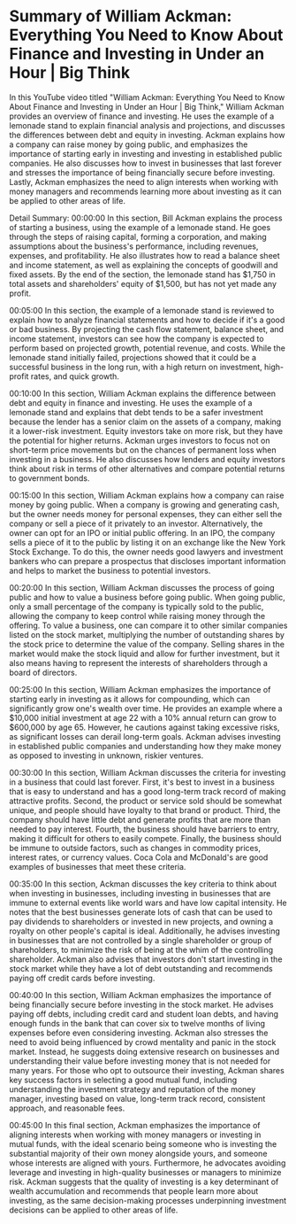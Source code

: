 # Summary of William Ackman: Everything You Need to Know About Finance and Investing in Under an Hour | Big Think

In this YouTube video titled "William Ackman: Everything You Need to Know About Finance and Investing in Under an Hour | Big Think," William Ackman provides an overview of finance and investing. He uses the example of a lemonade stand to explain financial analysis and projections, and discusses the differences between debt and equity in investing. Ackman explains how a company can raise money by going public, and emphasizes the importance of starting early in investing and investing in established public companies. He also discusses how to invest in businesses that last forever and stresses the importance of being financially secure before investing. Lastly, Ackman emphasizes the need to align interests when working with money managers and recommends learning more about investing as it can be applied to other areas of life.

Detail Summary: 
00:00:00
In this section, Bill Ackman explains the process of starting a business, using the example of a lemonade stand. He goes through the steps of raising capital, forming a corporation, and making assumptions about the business's performance, including revenues, expenses, and profitability. He also illustrates how to read a balance sheet and income statement, as well as explaining the concepts of goodwill and fixed assets. By the end of the section, the lemonade stand has $1,750 in total assets and shareholders' equity of $1,500, but has not yet made any profit.

00:05:00
In this section, the example of a lemonade stand is reviewed to explain how to analyze financial statements and how to decide if it's a good or bad business. By projecting the cash flow statement, balance sheet, and income statement, investors can see how the company is expected to perform based on projected growth, potential revenue, and costs. While the lemonade stand initially failed, projections showed that it could be a successful business in the long run, with a high return on investment, high-profit rates, and quick growth.

00:10:00
In this section, William Ackman explains the difference between debt and equity in finance and investing. He uses the example of a lemonade stand and explains that debt tends to be a safer investment because the lender has a senior claim on the assets of a company, making it a lower-risk investment. Equity investors take on more risk, but they have the potential for higher returns. Ackman urges investors to focus not on short-term price movements but on the chances of permanent loss when investing in a business. He also discusses how lenders and equity investors think about risk in terms of other alternatives and compare potential returns to government bonds.

00:15:00
In this section, William Ackman explains how a company can raise money by going public. When a company is growing and generating cash, but the owner needs money for personal expenses, they can either sell the company or sell a piece of it privately to an investor. Alternatively, the owner can opt for an IPO or initial public offering. In an IPO, the company sells a piece of it to the public by listing it on an exchange like the New York Stock Exchange. To do this, the owner needs good lawyers and investment bankers who can prepare a prospectus that discloses important information and helps to market the business to potential investors.

00:20:00
In this section, William Ackman discusses the process of going public and how to value a business before going public. When going public, only a small percentage of the company is typically sold to the public, allowing the company to keep control while raising money through the offering. To value a business, one can compare it to other similar companies listed on the stock market, multiplying the number of outstanding shares by the stock price to determine the value of the company. Selling shares in the market would make the stock liquid and allow for further investment, but it also means having to represent the interests of shareholders through a board of directors.

00:25:00
In this section, William Ackman emphasizes the importance of starting early in investing as it allows for compounding, which can significantly grow one's wealth over time. He provides an example where a $10,000 initial investment at age 22 with a 10% annual return can grow to $600,000 by age 65. However, he cautions against taking excessive risks, as significant losses can derail long-term goals. Ackman advises investing in established public companies and understanding how they make money as opposed to investing in unknown, riskier ventures.

00:30:00
In this section, William Ackman discusses the criteria for investing in a business that could last forever. First, it's best to invest in a business that is easy to understand and has a good long-term track record of making attractive profits. Second, the product or service sold should be somewhat unique, and people should have loyalty to that brand or product. Third, the company should have little debt and generate profits that are more than needed to pay interest. Fourth, the business should have barriers to entry, making it difficult for others to easily compete. Finally, the business should be immune to outside factors, such as changes in commodity prices, interest rates, or currency values. Coca Cola and McDonald's are good examples of businesses that meet these criteria.

00:35:00
In this section, Ackman discusses the key criteria to think about when investing in businesses, including investing in businesses that are immune to external events like world wars and have low capital intensity. He notes that the best businesses generate lots of cash that can be used to pay dividends to shareholders or invested in new projects, and owning a royalty on other people's capital is ideal. Additionally, he advises investing in businesses that are not controlled by a single shareholder or group of shareholders, to minimize the risk of being at the whim of the controlling shareholder. Ackman also advises that investors don't start investing in the stock market while they have a lot of debt outstanding and recommends paying off credit cards before investing.

00:40:00
In this section, William Ackman emphasizes the importance of being financially secure before investing in the stock market. He advises paying off debts, including credit card and student loan debts, and having enough funds in the bank that can cover six to twelve months of living expenses before even considering investing. Ackman also stresses the need to avoid being influenced by crowd mentality and panic in the stock market. Instead, he suggests doing extensive research on businesses and understanding their value before investing money that is not needed for many years. For those who opt to outsource their investing, Ackman shares key success factors in selecting a good mutual fund, including understanding the investment strategy and reputation of the money manager, investing based on value, long-term track record, consistent approach, and reasonable fees.

00:45:00
In this final section, Ackman emphasizes the importance of aligning interests when working with money managers or investing in mutual funds, with the ideal scenario being someone who is investing the substantial majority of their own money alongside yours, and someone whose interests are aligned with yours. Furthermore, he advocates avoiding leverage and investing in high-quality businesses or managers to minimize risk. Ackman suggests that the quality of investing is a key determinant of wealth accumulation and recommends that people learn more about investing, as the same decision-making processes underpinning investment decisions can be applied to other areas of life.

